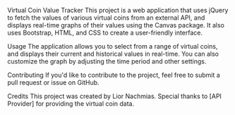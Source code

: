 Virtual Coin Value Tracker
This project is a web application that uses jQuery to fetch the values of various virtual coins from an external API, and displays real-time graphs of their values using the Canvas package. It also uses Bootstrap, HTML, and CSS to create a user-friendly interface.

Usage
The application allows you to select from a range of virtual coins, and displays their current and historical values in real-time. You can also customize the graph by adjusting the time period and other settings.

Contributing
If you'd like to contribute to the project, feel free to submit a pull request or issue on GitHub.

Credits
This project was created by Lior Nachmias. Special thanks to [API Provider] for providing the virtual coin data.
